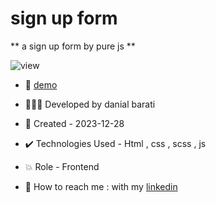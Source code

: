 # sign up form

** a sign up form by pure js **

![view](https://github.com/danial-barati/stopwatch/assets/104683176/f984caea-4c32-4392-9d6f-caec59a65efe)

- 🔗 [demo](https://danial-barati.github.io/stopwatch/)

- 👩🏻‍💻 Developed by danial barati

- 📆 Created - 2023-12-28

- ✔️ Technologies Used - Html , css , scss , js

- 💥 Role - Frontend

- 📲 How to reach me : with my [linkedin](https://www.linkedin.com/in/danial-barati-0a9804291/)
